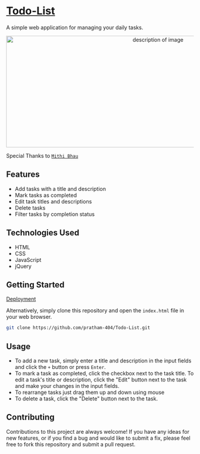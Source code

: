# [Todo-List](https://pratham-404.github.io/Todo-List/)

A simple web application for managing your daily tasks.

<p align="center">
  <img src="https://static.vecteezy.com/system/resources/previews/020/980/447/large_2x/neon-icon-set-checklist-tasks-set-of-red-blue-yellow-neon-icon-on-transparency-dark-background-vector.jpg" alt="description of image" class="center" style="height: 300px; width: 800px">
</p>

Special Thanks to [`Mithi Bhau`](https://github.com/mithileshkawalkar)

## Features

- Add tasks with a title and description
- Mark tasks as completed
- Edit task titles and descriptions
- Delete tasks
- Filter tasks by completion status

## Technologies Used

- HTML
- CSS
- JavaScript
- jQuery

## Getting Started

[Deployment](https://pratham-404.github.io/Todo-List/)

Alternatively, simply clone this repository and open the `index.html` file in your web browser. 

```bash
git clone https://github.com/pratham-404/Todo-List.git
```

## Usage
- To add a new task, simply enter a title and description in the input fields and click the `+` button or press `Enter`. 
- To mark a task as completed, click the checkbox next to the task title. To edit a task's title or description, click the "Edit" button next to the task and make your changes in the input fields. 
- To rearrange tasks just drag them up and down using mouse
- To delete a task, click the "Delete" button next to the task.


## Contributing

Contributions to this project are always welcome! If you have any ideas for new features, or if you find a bug and would like to submit a fix, please feel free to fork this repository and submit a pull request.